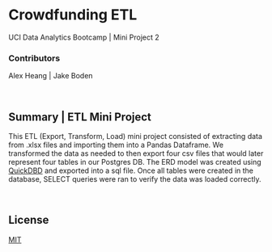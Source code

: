 # Crowdfunding ETL

UCI Data Analytics Bootcamp | Mini Project 2

### Contributors
Alex Heang | Jake Boden

<br />

## Summary | ETL Mini Project

This ETL (Export, Transform, Load) mini project consisted of extracting data from .xlsx files and importing them into a Pandas Dataframe. We transformed the data as needed to then export four csv files that would later represent four tables in our Postgres DB. The ERD model was created using <a href="https://app.quickdatabasediagrams.com/#/" target="_blank">QuickDBD</a> and exported into a sql file. Once all tables were created in the database, SELECT queries were ran to verify the data was loaded correctly.

<br />

## License

[MIT](https://choosealicense.com/licenses/mit/)
